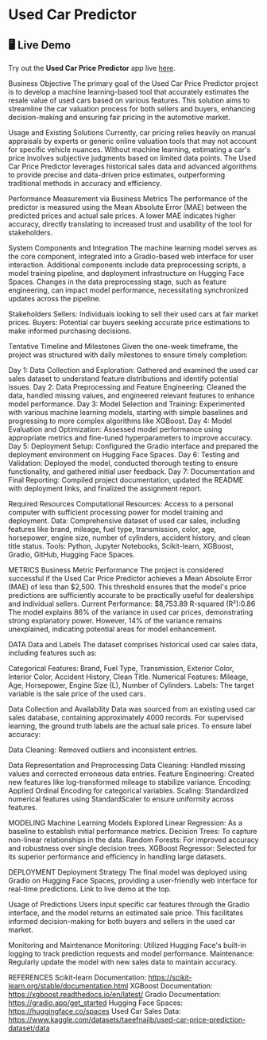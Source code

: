 # Used Car Predictor

## 🖥️ Live Demo
Try out the **Used Car Price Predictor** app live [here](https://huggingface.co/spaces/h594814/car-price-predictor).

Business Objective
The primary goal of the Used Car Price Predictor project is to develop a machine learning-based tool that accurately estimates the resale value of used cars based on various features. This solution aims to streamline the car valuation process for both sellers and buyers, enhancing decision-making and ensuring fair pricing in the automotive market.

Usage and Existing Solutions
Currently, car pricing relies heavily on manual appraisals by experts or generic online valuation tools that may not account for specific vehicle nuances. Without machine learning, estimating a car's price involves subjective judgments based on limited data points. The Used Car Price Predictor leverages historical sales data and advanced algorithms to provide precise and data-driven price estimates, outperforming traditional methods in accuracy and efficiency.

Performance Measurement via Business Metrics
The performance of the predictor is measured using the Mean Absolute Error (MAE) between the predicted prices and actual sale prices. A lower MAE indicates higher accuracy, directly translating to increased trust and usability of the tool for stakeholders.

System Components and Integration
The machine learning model serves as the core component, integrated into a Gradio-based web interface for user interaction. Additional components include data preprocessing scripts, a model training pipeline, and deployment infrastructure on Hugging Face Spaces. Changes in the data preprocessing stage, such as feature engineering, can impact model performance, necessitating synchronized updates across the pipeline.

Stakeholders
Sellers: Individuals looking to sell their used cars at fair market prices.
Buyers: Potential car buyers seeking accurate price estimations to make informed purchasing decisions.

Tentative Timeline and Milestones
Given the one-week timeframe, the project was structured with daily milestones to ensure timely completion:

Day 1:
Data Collection and Exploration: Gathered and examined the used car sales dataset to understand feature distributions and identify potential issues.
Day 2:
Data Preprocessing and Feature Engineering: Cleaned the data, handled missing values, and engineered relevant features to enhance model performance.
Day 3:
Model Selection and Training: Experimented with various machine learning models, starting with simple baselines and progressing to more complex algorithms like XGBoost.
Day 4:
Model Evaluation and Optimization: Assessed model performance using appropriate metrics and fine-tuned hyperparameters to improve accuracy.
Day 5:
Deployment Setup: Configured the Gradio interface and prepared the deployment environment on Hugging Face Spaces.
Day 6:
Testing and Validation: Deployed the model, conducted thorough testing to ensure functionality, and gathered initial user feedback.
Day 7:
Documentation and Final Reporting: Compiled project documentation, updated the README with deployment links, and finalized the assignment report.

Required Resources
Computational Resources: Access to a personal computer with sufficient processing power for model training and deployment.
Data: Comprehensive dataset of used car sales, including features like brand, mileage, fuel type, transmission, color, age, horsepower, engine size, number of cylinders, accident history, and clean title status.
Tools: Python, Jupyter Notebooks, Scikit-learn, XGBoost, Gradio, GitHub, Hugging Face Spaces.

METRICS
Business Metric Performance
The project is considered successful if the Used Car Price Predictor achieves a Mean Absolute Error (MAE) of less than $2,500. This threshold ensures that the model's price predictions are sufficiently accurate to be practically useful for dealerships and individual sellers.
Current Performance: $8,753.89
R-squared (R²):0.86
The model explains 86% of the variance in used car prices, demonstrating strong explanatory power. However, 14% of the variance remains unexplained, indicating potential areas for model enhancement.

DATA
Data and Labels
The dataset comprises historical used car sales data, including features such as:

Categorical Features: Brand, Fuel Type, Transmission, Exterior Color, Interior Color, Accident History, Clean Title.
Numerical Features: Mileage, Age, Horsepower, Engine Size (L), Number of Cylinders.
Labels: The target variable is the sale price of the used cars.

Data Collection and Availability
Data was sourced from an existing used car sales database, containing approximately 4000 records. For supervised learning, the ground truth labels are the actual sale prices. To ensure label accuracy:

Data Cleaning: Removed outliers and inconsistent entries.

Data Representation and Preprocessing
Data Cleaning: Handled missing values and corrected erroneous data entries.
Feature Engineering: Created new features like log-transformed mileage to stabilize variance.
Encoding: Applied Ordinal Encoding for categorical variables.
Scaling: Standardized numerical features using StandardScaler to ensure uniformity across features.

MODELING
Machine Learning Models Explored
Linear Regression: As a baseline to establish initial performance metrics.
Decision Trees: To capture non-linear relationships in the data.
Random Forests: For improved accuracy and robustness over single decision trees.
XGBoost Regressor: Selected for its superior performance and efficiency in handling large datasets.

DEPLOYMENT
Deployment Strategy
The final model was deployed using Gradio on Hugging Face Spaces, providing a user-friendly web interface for real-time predictions. Link to live demo at the top.

Usage of Predictions
Users input specific car features through the Gradio interface, and the model returns an estimated sale price. This facilitates informed decision-making for both buyers and sellers in the used car market.

Monitoring and Maintenance
Monitoring: Utilized Hugging Face's built-in logging to track prediction requests and model performance.
Maintenance: Regularly update the model with new sales data to maintain accuracy.

REFERENCES
Scikit-learn Documentation: https://scikit-learn.org/stable/documentation.html
XGBoost Documentation: https://xgboost.readthedocs.io/en/latest/
Gradio Documentation: https://gradio.app/get_started
Hugging Face Spaces: https://huggingface.co/spaces
Used Car Sales Data: https://www.kaggle.com/datasets/taeefnajib/used-car-price-prediction-dataset/data


